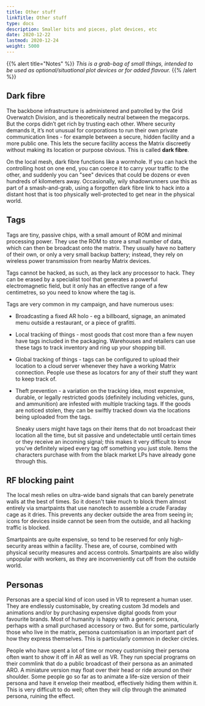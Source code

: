 ```yaml
---
title: Other stuff
linkTitle: Other stuff
type: docs
description: Smaller bits and pieces, plot devices, etc
date: 2020-12-22
lastmod: 2020-12-24
weight: 5000
---
```


{{% alert title="Notes" %}}
*This is a grab-bag of small things, intended to be used as optional/situational plot devices or for added flavour.*
{{% /alert %}} 

## Dark fibre

The backbone infrastructure is administered and patrolled by the Grid Overwatch Division, and is theoretically neutral between the megacorps. But the corps didn’t get rich by trusting each other. Where security demands it, it’s not unusual for corporations to run their own private communication lines - for example between a secure, hidden facility and a more public one. This lets the secure facility access the Matrix discreetly without making its location or purpose obvious. This is called **dark fibre**.

On the local mesh, dark fibre functions like a wormhole. If you can hack the controlling host on one end, you can coerce it to carry your traffic to the other, and suddenly you can "see" devices that could be dozens or even hundreds of kilometers away. Occasionally, wily shadowrunners use this as part of a smash-and-grab, using a forgotten dark fibre link to hack into a distant host that is too physically well-protected to get near in the physical world.

## Tags

Tags are tiny, passive chips, with a small amount of ROM and minimal processing power. They use the ROM to store a small number of data, which can then be broadcast onto the matrix. They usually have no battery of their own, or only a very small backup battery; instead, they rely on wireless power transmission from nearby Matrix devices.

Tags cannot be hacked, as such, as they lack any processor to hack. They can be erased by a specialist tool that generates a powerful electromagnetic field, but it only has an effective range of a few centimetres, so you need to know where the tag is.

Tags are very common in my campaign, and have numerous uses:

* Broadcasting a fixed AR holo - eg a billboard, signage, an animated menu outside a restaurant, or a piece of grafitti.
* Local tracking of things - most goods that cost more than a few nuyen have tags included in the packaging. Warehouses and retailers can use these tags to track inventory and ring up your shopping bill.
* Global tracking of things - tags can be configured to upload their location to a cloud server whenever they have a working Matrix connection. People use these as locators for any of their stuff they want to keep track of. 
* Theft prevention - a variation on the tracking idea, most expensive, durable, or legally restricted goods (definitely including vehicles, guns, and ammunition) are infested with multiple tracking tags. If the goods are noticed stolen, they can be swiftly tracked down via the locations being uploaded from the tags. 

	Sneaky users might have tags on their items that do not broadcast their location all the time, but sit passive and undetectable until certain times or they receive an incoming signal; this makes it very difficult to know you've definitely wiped every tag off something you just stole. Items the characters purchase with from the black market LPs have already gone through this.

## RF blocking paint

The local mesh relies on ultra-wide band signals that can barely penetrate walls at the best of times. So it doesn't take much to block them almost entirely via smartpaints that use nanotech to assemble a crude Faraday cage as it dries. This prevents any decker outside the area from seeing in; icons for devices inside cannot be seen from the outside, and all hacking traffic is blocked. 

Smartpaints are quite expensive, so tend to be reserved for only high-security areas within a facility. These are, of course, combined with physical security measures and access controls. Smartpaints are also wildly unpopular with workers, as they are inconveniently cut off from the outside world. 

## Personas

Personas are a special kind of icon used in VR to represent a human user. They are endlessly customisable, by creating custom 3d models and animations and/or by purchasing expensive digital goods from your favourite brands. Most of humanity is happy with a generic persona, perhaps with a small purchased accessory or two. But for some, particularly those who live in the matrix, persona customisation is an important part of how they express themselves. This is particularly common in decker circles.

People who have spent a lot of time or money customising their persona often want to show it off in AR as well as VR. They run special programs on their commlink that do a public broadcast of their persona as an animated ARO. A miniature version may float over their head or ride around on their shoulder. Some people go so far as to animate a life-size version of their persona and have it envelop their meatbod, effectively hiding them within it. This is very difficult to do well;  often they will clip through the animated persona, ruining the effect.